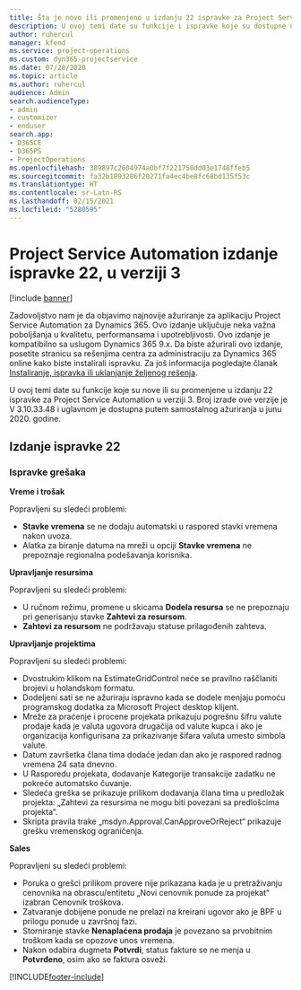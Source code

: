 ```yaml
---
title: Šta je novo ili promenjeno u izdanju 22 ispravke za Project Service Automation u verziji 3
description: U ovoj temi date su funkcije i ispravke koje su dostupne u izdanju 22 ispravke za Project Service Automation u verziji 3.
author: ruhercul
manager: kfend
ms.service: project-operations
ms.custom: dyn365-projectservice
ms.date: 07/28/2020
ms.topic: article
ms.author: ruhercul
audience: Admin
search.audienceType:
- admin
- customizer
- enduser
search.app:
- D365CE
- D365PS
- ProjectOperations
ms.openlocfilehash: 389897c2604974a0bf7f221758dd03e1748ffeb5
ms.sourcegitcommit: fa32b1893286f20271fa4ec4be8fc68bd135f53c
ms.translationtype: HT
ms.contentlocale: sr-Latn-RS
ms.lasthandoff: 02/15/2021
ms.locfileid: "5280595"
---
```

# <a name="project-service-automation-update-release-22-v3"></a>Project Service Automation izdanje ispravke 22, u verziji 3

[!include [banner](../includes/psa-now-project-operations.md)]

Zadovoljstvo nam je da objavimo najnovije ažuriranje za aplikaciju Project Service Automation za Dynamics 365. Ovo izdanje uključuje neka važna poboljšanja u kvalitetu, performansama i upotrebljivosti. Ovo izdanje je kompatibilno sa uslugom Dynamics 365 9.x. Da biste ažurirali ovo izdanje, posetite stranicu sa rešenjima centra za administraciju za Dynamics 365 online kako biste instalirali ispravku. Za još informacija pogledajte članak [Instaliranje, ispravka ili uklanjanje željenog rešenja](https://docs.microsoft.com/power-platform/admin/install-remove-preferred-solution).

U ovoj temi date su funkcije koje su nove ili su promenjene u izdanju 22 ispravke za Project Service Automation u verziji 3. Broj izrade ove verzije je V 3.10.33.48 i uglavnom je dostupna putem samostalnog ažuriranja u junu 2020. godine.

## <a name="update-release-22"></a>Izdanje ispravke 22

### <a name="bug-fixes"></a>Ispravke grešaka



**Vreme i trošak**

Popravljeni su sledeći problemi:

- **Stavke vremena** se ne dodaju automatski u raspored stavki vremena nakon uvoza.
- Alatka za biranje datuma na mreži u opciji **Stavke vremena** ne prepoznaje regionalna podešavanja korisnika.

**Upravljanje resursima**

Popravljeni su sledeći problemi:

- U ručnom režimu, promene u skicama **Dodela resursa** se ne prepoznaju pri generisanju stavke **Zahtevi za resursom**.
- **Zahtevi za resursom** ne podržavaju statuse prilagođenih zahteva.

**Upravljanje projektima**

Popravljeni su sledeći problemi:

- Dvostrukim klikom na EstimateGridControl neće se pravilno raščlaniti brojevi u holandskom formatu.
- Dodeljeni sati se ne ažuriraju ispravno kada se dodele menjaju pomoću programskog dodatka za Microsoft Project desktop klijent.
- Mreže za praćenje i procene projekata prikazuju pogrešnu šifru valute prodaje kada je valuta ugovora drugačija od valute kupca i ako je organizacija konfigurisana za prikazivanje šifara valuta umesto simbola valute.
- Datum završetka člana tima dodaće jedan dan ako je raspored radnog vremena 24 sata dnevno.
- U Rasporedu projekata, dodavanje Kategorije transakcije zadatku ne pokreće automatsko čuvanje.
- Sledeća greška se prikazuje prilikom dodavanja člana tima u predložak projekta: „Zahtevi za resursima ne mogu biti povezani sa predlošcima projekta“. 
- Skripta pravila trake „msdyn.Approval.CanApproveOrReject“ prikazuje grešku vremenskog ograničenja.

**Sales**

Popravljeni su sledeći problemi:

- Poruka o grešci prilikom provere nije prikazana kada je u pretraživanju cenovnika na obrascu/entitetu „Novi cenovnik ponude za projekat“ izabran Cenovnik troškova.
- Zatvaranje dobijene ponude ne prelazi na kreirani ugovor ako je BPF u prilogu ponude u završnoj fazi.
- Storniranje stavke **Nenaplaćena prodaja** je povezano sa prvobitnim troškom kada se opozove unos vremena.
- Nakon odabira dugmeta **Potvrdi**, status fakture se ne menja u **Potvrđeno**, osim ako se faktura osveži.


[!INCLUDE[footer-include](../includes/footer-banner.md)]